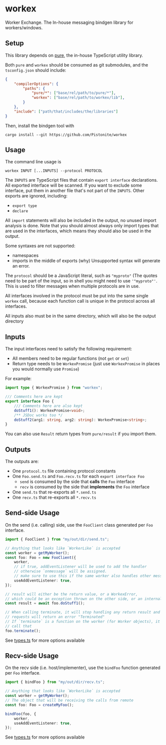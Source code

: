 # workex
Worker Exchange. The In-house messaging bindgen library for workers/windows.

## Setup
This library depends on [pure](https://github.com/Pistonite/pure), the in-house TypeScript utility library.

Both `pure` and `workex` should be consumed as git submodules, and the `tsconfig.json` should include:
```json
{
    "compilerOptions": {
        "paths": {
            "pure/*": ["base/rel/path/to/pure/*"],
            "workex": ["base/rel/path/to/workex/lib"],
        }
    },
    "include": ["path/that/includes/the/libraries"]
}
```

Then, install the bindgen tool with
```
cargo install --git https://github.com/Pistonite/workex
```

## Usage
The command line usage is
```
workex INPUT [...INPUTS] --protocol PROTOCOL
```
The `INPUTS` are TypeScript files that contain `export interface` declarations.
All exported interface will be scanned. If you want to exclude some interface,
put them in another file that's not part of the `INPUTS`.
Other exports are ignored, including:

- `export type`
- `declare`

All `import` statements will also be included in the output, no unused import analysis is done.
Note that you should almost always only import types that are used in the interfaces, which means
they should also be used in the output.

Some syntaxes are not supported:
- namespaces
- imports in the middle of exports (why)
Unsupported syntax will generate an error.

The `protocol` should be a JavaScript literal, such as `"myproto"` (The quotes need to be part
of the input, so in shell you might need to use `'"myproto"'`. This is used to filter messages
when multiple protocols are in use.

All interfaces involved in the protocol must be put into the same single `workex` call, because
each function call is unique in the protocol across all interfaces.

All inputs also must be in the same directory, which will also be the output directory

## Inputs
The input interfaces need to satisfy the following requirement:
- All members need to be regular functions (not `get` or `set`)
- Return type needs to be `WorkexPromise` (just use `WorkexPromise` in places you would normally use `Promise`)

For example:
```typescript
import type { WorkexPromise } from "workex";

/// Comments here are kept
export interface Foo {
    /// Comments here are also kept
    doStuff1(): WorkexPromise<void>;
    /** JSDoc works too */
    doStuff2(arg1: string, arg2: string): WorkexPromise<string>;
}
```

You can also use `Result` return types from `pure/result` if you import them.

## Outputs
The outputs are:
- One `protocol.ts` file containing protocol constants
- One `Foo.send.ts` and `Foo.recv.ts` for each `export interface Foo`
  - `send` is consumed by the side that **calls** the `Foo` interface
  - `recv` is consumed by the side that **implements** the `Foo` interface
- One `send.ts` that re-exports all `*.send.ts`
- One `recv.ts` that re-exports all `*.recv.ts`

## Send-side Usage
On the send (i.e. calling) side, use the `FooClient` class generated per `Foo` interface.

```typescript
import { FooClient } from "my/out/dir/send.ts";

// Anything that looks like `WorkerLike` is accepted
const worker = getMyWorker();
const foo: Foo = new FooClient({
    worker,
    // if true, addEventListener will be used to add the handler
    // otherwise `onmessage` will be assigned.
    // make sure to use this if the same worker also handles other messages
    useAddEventListener: true,
});

// result will either be the return value, or a WorkexError,
// which could be an exception thrown on the other side, or an internal error
const result = await foo.doStuff1();

// When calling terminate, it will stop handling any return result and newer
// requests will return an error "Terminated"
// If `terminate` is a function on the worker (for Worker objects), it will also
// call that
foo.terminate();
```

See [types.ts](lib/types.ts) for more options available


## Recv-side Usage
On the recv side (i.e. host/implementer), use the `bindFoo` function generated per `Foo` interface.

```typescript
import { bindFoo } from "my/out/dir/recv.ts";

// Anything that looks like `WorkerLike` is accepted
const worker = getMyWorker();
// The object that will be receiving the calls from remote
const foo: Foo = createMyFoo();

bindFoo(foo, {
    worker,
    useAddEventListener: true,
});
```
    
See [types.ts](lib/types.ts) for more options available
